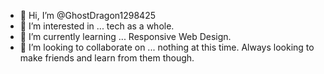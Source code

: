 - 👋 Hi, I’m @GhostDragon1298425
- 👀 I’m interested in ... tech as a whole.
- 🌱 I’m currently learning ... Responsive Web Design.
- 💞️ I’m looking to collaborate on ... nothing at this time. Always looking to make friends and learn from them though.

<!---
GhostDragon1298425/GhostDragon1298425 is a ✨ special ✨ repository because its `README.md` (this file) appears on your GitHub profile.
You can click the Preview link to take a look at your changes.
--->

